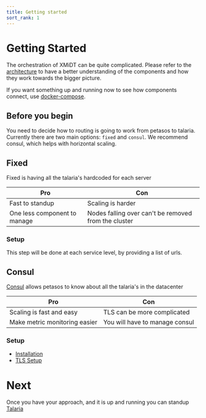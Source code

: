 ```yaml
---
title: Getting started
sort_rank: 1
---
```


# Getting Started
The orchestration of XMiDT can be quite complicated. Please refer to the [architecture](../introduction/index.md)
to have a better understanding of the components and how they work towards the bigger picture.

If you want something up and running now to see how components connect, use [docker-compose](https://github.com/xmidt-org/xmidt/tree/master/deploy/docker-compose).


## Before you begin
You need to decide how to routing is going to work from petasos to talaria.
Currently there are two main options: `fixed` and `consul`.
We recommend consul, which helps with horizontal scaling.

## Fixed
Fixed is having all the talaria's hardcoded for each server

| Pro                          | Con                                                  |
|------------------------------|------------------------------------------------------|
| Fast to standup              | Scaling is harder                                    |
| One less component to manage | Nodes falling over can't be removed from the cluster |

### Setup
This step will be done at each service level, by providing a list of urls.

## Consul
[Consul](https://www.consul.io/) allows petasos to know about all the talaria's in the datacenter

| Pro                           | Con                            |
|-------------------------------|--------------------------------|
| Scaling is fast and easy      | TLS can be more complicated    |
| Make metric monitoring easier | You will have to manage consul |

### Setup
-   [Installation](https://learn.hashicorp.com/consul/getting-started/install)
-   [TLS Setup](https://www.digitalocean.com/community/tutorials/how-to-secure-consul-with-tls-encryption-on-ubuntu-14-04)


# Next
Once you have your approach, and it is up and running you can standup [Talaria](../talaria)
